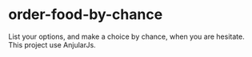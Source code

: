 # order-food-by-chance
List your options, and make a choice by chance, when you are hesitate. This project use AnjularJs. 
